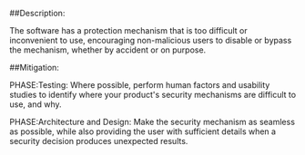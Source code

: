 ##Description:

The software has a protection mechanism that is too difficult or inconvenient to use, encouraging non-malicious users to disable or bypass the mechanism, whether by accident or on purpose.



##Mitigation:


PHASE:Testing:
Where possible, perform human factors and usability studies to identify where your product's security mechanisms are difficult to use, and why.

PHASE:Architecture and Design:
Make the security mechanism as seamless as possible, while also providing the user with sufficient details when a security decision produces unexpected results.


